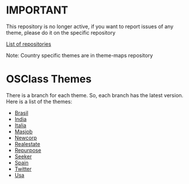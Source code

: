 IMPORTANT
=========

This repository is no longer active, if you want to report issues of any theme, please do it on the specific repository

[List of repositories](https://github.com/osclass/)


Note: Country specific themes are in theme-maps repository





OSClass Themes
==============

There is a branch for each theme. So, each branch has the latest version. Here is a list of the themes:

- [Brasil](https://github.com/osclass/osclass-themes/tree/brasil)
- [India](https://github.com/osclass/osclass-themes/tree/india)
- [Italia](https://github.com/osclass/osclass-themes/tree/italia)
- [Masjob](https://github.com/osclass/osclass-themes/tree/masjob)
- [Newcorp](https://github.com/osclass/osclass-themes/tree/newcorp)
- [Realestate](https://github.com/osclass/osclass-themes/tree/realestate)
- [Repurpose](https://github.com/osclass/osclass-themes/tree/repurpose)
- [Seeker](https://github.com/osclass/osclass-themes/tree/seeker)
- [Spain](https://github.com/osclass/osclass-themes/tree/spain)
- [Twitter](https://github.com/osclass/osclass-themes/tree/twitter)
- [Usa](https://github.com/osclass/osclass-themes/tree/usa)
